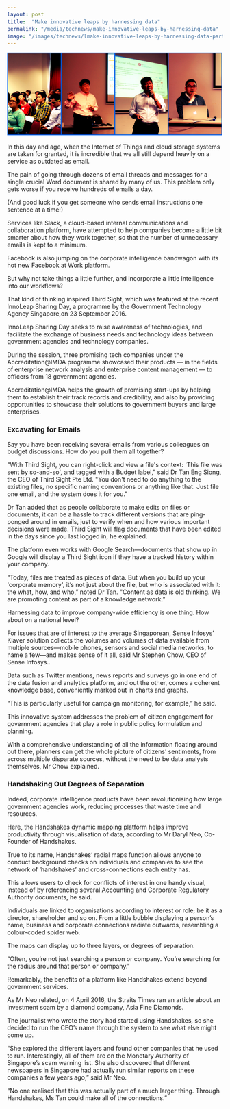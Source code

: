 ```yaml
---
layout: post
title:  "Make innovative leaps by harnessing data"
permalink: "/media/technews/make-innovative-leaps-by-harnessing-data"
image: "/images/technews/lmake-innovative-leaps-by-harnessing-data-part-1.png"
---
```


![Make innovative leaps by harnessing data](/images/technews/make-innovative-leaps-by-harnessing-data-part-1.png)

In this day and age, when the Internet of Things and cloud storage systems are taken for granted, it is incredible that we all still depend heavily on a service as outdated as email.

The pain of going through dozens of email threads and messages for a single crucial Word document is shared by many of us. This problem only gets worse if you receive hundreds of emails a day.

(And good luck if you get someone who sends email instructions one sentence at a time!)

Services like Slack, a cloud-based internal communications and collaboration platform, have attempted to help companies become a little bit smarter about how they work together, so that the number of unnecessary emails is kept to a minimum.

Facebook is also jumping on the corporate intelligence bandwagon with its hot new Facebook at Work platform.

But why not take things a little further, and incorporate a little intelligence into our workflows?

That kind of thinking inspired Third Sight, which was featured at the recent InnoLeap Sharing Day, a programme by the Government Technology Agency Singapore,on 23 September 2016.  

InnoLeap Sharing Day seeks to raise awareness of technologies, and facilitate the exchange of business needs and technology ideas between government agencies and technology companies.  

During the session, three promising tech companies under the Accreditation@IMDA programme showcased their products — in the fields of enterprise network analysis and enterprise content management — to officers from 18 government agencies.

Accreditation@IMDA helps the growth of promising start-ups by helping them to establish their track records and credibility, and also by providing opportunities to showcase their solutions to government buyers and large enterprises.

### **Excavating for Emails**
 Say you have been receiving several emails from various colleagues on budget discussions. How do you pull them all together?

"With Third Sight, you can right-click and view a file's context: 'This file was sent by so-and-so', and tagged with a Budget label," said Dr Tan Eng Siong, the CEO of Third Sight Pte Ltd. "You don't need to do anything to the existing files, no specific naming conventions or anything like that. Just file one email, and the system does it for you."

Dr Tan added that as people collaborate to make edits on files or documents, it can be a hassle to track different versions that are ping-ponged around in emails, just to verify when and how various important decisions were made. Third Sight will flag documents that have been edited in the days since you last logged in, he explained.

The platform even works with Google Search—documents that show up in Google will display a Third Sight icon if they have a tracked history within your company.

“Today, files are treated as pieces of data. But when you build up your 'corporate memory', it’s not just about the file, but who is associated with it: the what, how, and who,” noted Dr Tan. "Content as data is old thinking. We are promoting content as part of a knowledge network.”

Harnessing data to improve company-wide efficiency is one thing. How about on a national level?

For issues that are of interest to the average Singaporean, Sense Infosys’ Klaver solution collects the volumes and volumes of data available from multiple sources—mobile phones, sensors and social media networks, to name a few—and makes sense of it all, said Mr Stephen Chow, CEO of Sense Infosys..

Data such as Twitter mentions, news reports and surveys go in one end of the data fusion and analytics platform, and out the other, comes a coherent knowledge base, conveniently marked out in charts and graphs.

“This is particularly useful for campaign monitoring, for example,” he said.

This innovative system addresses the problem of citizen engagement for government agencies that play a role in public policy formulation and planning.

With a comprehensive understanding of all the information floating around out there, planners can get the whole picture of citizens’ sentiments, from across multiple disparate sources, without the need to be data analysts themselves, Mr Chow explained.

### **Handshaking Out Degrees of Separation**
Indeed, corporate intelligence products have been revolutionising how large government agencies work, reducing processes that waste time and resources.

Here, the Handshakes dynamic mapping platform helps improve productivity through visualisation of data, according to Mr Daryl Neo, Co-Founder of Handshakes.

True to its name, Handshakes’ radial maps function allows anyone to conduct background checks on individuals and companies to see the network of ‘handshakes’ and cross-connections each entity has.

This allows users to check for conflicts of interest in one handy visual, instead of by referencing several Accounting and Corporate Regulatory Authority documents, he said.

Individuals are linked to organisations according to interest or role; be it as a director, shareholder and so on. From a little bubble displaying a person’s name, business and corporate connections radiate outwards, resembling a colour-coded spider web.

The maps can display up to three layers, or degrees of separation.

“Often, you’re not just searching a person or company. You’re searching for the radius around that person or company."

Remarkably, the benefits of a platform like Handshakes extend beyond government services.

As Mr Neo related, on 4 April 2016, the Straits Times ran an article about an investment scam by a diamond company, Asia Fine Diamonds.

The journalist who wrote the story had started using Handshakes, so she decided to run the CEO’s name through the system to see what else might come up.

“She explored the different layers and found other companies that he used to run. Interestingly, all of them are on the Monetary Authority of Singapore’s scam warning list. She also discovered that different newspapers in Singapore had actually run similar reports on these companies a few years ago,” said Mr Neo.

“No one realised that this was actually part of a much larger thing. Through Handshakes, Ms Tan could make all of the connections.”
